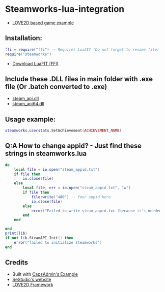 # Steamworks-lua-integration
* [LOVE2D based game example](https://drive.google.com/uc?export=download&id=0B-V5MASkccPiaVVnZnI3cDdzR00)
## Installation:
```lua
ffi = require("ffi") -- Requires LuaJIT (Do not forget to rename file)
require("steamworks")
```
* [Download LuaFIT (FFI)](http://luajit.org/download.html)

## Include these .DLL files in main folder with .exe file (Or .batch converted to .exe)
* [steam_api.dll](https://drive.google.com/uc?export=download&id=0B-V5MASkccPiOUVUR0hobW91MTg)
* [steam_api64.dll](https://drive.google.com/uc?export=download&id=0B-V5MASkccPiSkxleko2b3hwRmM)

## Usage example:
```lua
steamworks.userstats.SetAchievement(ACHIEVEMENT_NAME)
```

## Q:A How to change appid? - Just find these strings in steamworks.lua
```lua
do
	local file = io.open("steam_appid.txt")
	if file then
		io.close(file)
	else
		local file, err = io.open("steam_appid.txt", "w")
		if file then
			file:write("480") -- Your appid here
			io.close(file)
		else
			error("Failed to write steam_appid.txt (because it's needed) in cd : " .. err)
		end
	end

end
print(lib)
if not lib.SteamAPI_Init() then
	error("failed to initialize steamworks")
end
```

## Credits
- Built with [CapsAdmin's Example](https://github.com/CapsAdmin/ffibuild/tree/master/examples/steamworks)
- [SeStudio's website](https://sestudio.org/)
- [LOVE2D Framework](https://love2d.org/)
